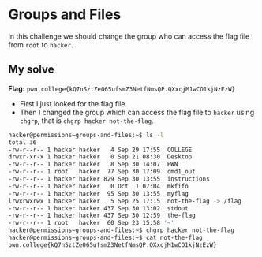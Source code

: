 # Groups and Files
In this challenge we should change the group who can access the flag file from `root` to `hacker`.

## My solve
**Flag:** `pwn.college{kQ7nSztZe065ufsmZ3NetfNmsQP.QXxcjM1wCO1kjNzEzW}`

- First I just looked for the flag file.
- Then I changed the group which can access the flag file to `hacker` using `chgrp`, that is `chgrp hacker not-the-flag`.


```bash
hacker@permissions~groups-and-files:~$ ls -l
total 36
-rw-r--r-- 1 hacker hacker   4 Sep 29 17:55  COLLEGE
drwxr-xr-x 1 hacker hacker   0 Sep 21 08:30  Desktop
-rw-r--r-- 1 hacker hacker   8 Sep 30 14:07  PWN
-rw-r--r-- 1 root   hacker  77 Sep 30 17:09  cmd1_out
-rw-r--r-- 1 hacker hacker 829 Sep 30 13:55  instructions
-rw-r--r-- 1 hacker hacker   0 Oct  1 07:04  mkfifo
-rw-r--r-- 1 hacker hacker  95 Sep 30 13:55  myflag
lrwxrwxrwx 1 hacker hacker   5 Sep 25 17:15  not-the-flag -> /flag
-rw-r--r-- 1 hacker hacker 437 Sep 30 13:02  stdout
-rw-r--r-- 1 hacker hacker 437 Sep 30 12:59  the-flag
-rw-r--r-- 1 root   hacker  60 Sep 23 15:58 '~'
hacker@permissions~groups-and-files:~$ chgrp hacker not-the-flag
hacker@permissions~groups-and-files:~$ cat not-the-flag
pwn.college{kQ7nSztZe065ufsmZ3NetfNmsQP.QXxcjM1wCO1kjNzEzW}
```
